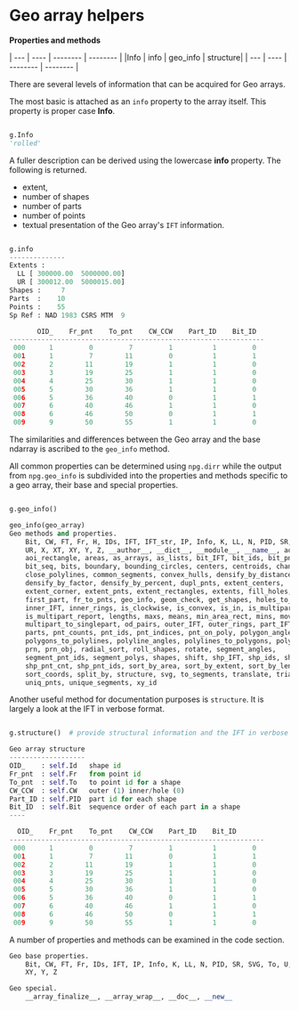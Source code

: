 # Geo array helpers

**Properties and methods**

| --- | ---- | -------- | -------- |
|Info | info | geo_info | structure|
| --- | ---- | -------- | -------- |

There are several levels of information that can be acquired for Geo arrays.

The most basic is attached as an ``info`` property to the array itself.  This property is proper case **Info**.
```python

g.Info
'rolled'
```

A fuller description can be derived using the lowercase **info** property.  The following is returned.
- extent, 
- number of shapes
- number of parts
- number of points
- textual presentation of the Geo array's ``IFT`` information. 

```python

g.info
--------------
Extents :
  LL [ 300000.00  5000000.00]
  UR [ 300012.00  5000015.00]
Shapes :     7
Parts  :    10
Points :    55
Sp Ref : NAD 1983 CSRS MTM  9

       OID_    Fr_pnt    To_pnt    CW_CCW    Part_ID    Bit_ID  
----------------------------------------------------------------
 000      1         0         7         1          1         0
 001      1         7        11         0          1         1
 002      2        11        19         1          1         0
 003      3        19        25         1          1         0
 004      4        25        30         1          1         0
 005      5        30        36         1          1         0
 006      5        36        40         0          1         1
 007      6        40        46         1          1         0
 008      6        46        50         0          1         1
 009      9        50        55         1          1         0
```

The similarities and differences between the Geo array and the base ndarray is ascribed to the ``geo_info`` method.

All common properties can be determined using ``npg.dirr`` while the output from ``npg.geo_info`` is subdivided into the properties
and methods specific to a geo array, their base and special properties.

```python

g.geo_info()

geo_info(geo_array)
Geo methods and properties.
    Bit, CW, FT, Fr, H, IDs, IFT, IFT_str, IP, Info, K, LL, N, PID, SR, SVG, To, U,
    UR, X, XT, XY, Y, Z, __author__, __dict__, __module__, __name__, aoi_extent,
    aoi_rectangle, areas, as_arrays, as_lists, bit_IFT, bit_ids, bit_pnt_cnt,
    bit_seq, bits, boundary, bounding_circles, centers, centroids, change_indices,
    close_polylines, common_segments, convex_hulls, densify_by_distance,
    densify_by_factor, densify_by_percent, dupl_pnts, extent_centers,
    extent_corner, extent_pnts, extent_rectangles, extents, fill_holes, first_bit,
    first_part, fr_to_pnts, geo_info, geom_check, get_shapes, holes_to_shape, info,
    inner_IFT, inner_rings, is_clockwise, is_convex, is_in, is_multipart,
    is_multipart_report, lengths, maxs, means, min_area_rect, mins, moveto,
    multipart_to_singlepart, od_pairs, outer_IFT, outer_rings, part_IFT, part_ids,
    parts, pnt_counts, pnt_ids, pnt_indices, pnt_on_poly, polygon_angles,
    polygons_to_polylines, polyline_angles, polylines_to_polygons, polys_to_points,
    prn, prn_obj, radial_sort, roll_shapes, rotate, segment_angles,
    segment_pnt_ids, segment_polys, shapes, shift, shp_IFT, shp_ids, shp_part_cnt,
    shp_pnt_cnt, shp_pnt_ids, sort_by_area, sort_by_extent, sort_by_length,
    sort_coords, split_by, structure, svg, to_segments, translate, triangulate,
    uniq_pnts, unique_segments, xy_id
```
Another useful method for documentation purposes is ``structure``.  It is largely a look at the IFT in verbose format.

```python

g.structure()  # provide structural information and the IFT in verbose format

Geo array structure
-------------------
OID_    : self.Id   shape id
Fr_pnt  : self.Fr   from point id
To_pnt  : self.To   to point id for a shape
CW_CCW  : self.CW   outer (1) inner/hole (0)
Part_ID : self.PID  part id for each shape
Bit_ID  : self.Bit  sequence order of each part in a shape
----

  OID_    Fr_pnt    To_pnt    CW_CCW    Part_ID    Bit_ID  
----------------------------------------------------------------
 000      1         0         7         1          1         0
 001      1         7        11         0          1         1
 002      2        11        19         1          1         0
 003      3        19        25         1          1         0
 004      4        25        30         1          1         0
 005      5        30        36         1          1         0
 006      5        36        40         0          1         1
 007      6        40        46         1          1         0
 008      6        46        50         0          1         1
 009      9        50        55         1          1         0

```
A number of properties and methods can be examined in the code section.

```python
Geo base properties.
    Bit, CW, FT, Fr, IDs, IFT, IP, Info, K, LL, N, PID, SR, SVG, To, U, UR, X, XT,
    XY, Y, Z

Geo special.
    __array_finalize__, __array_wrap__, __doc__, __new__
```
